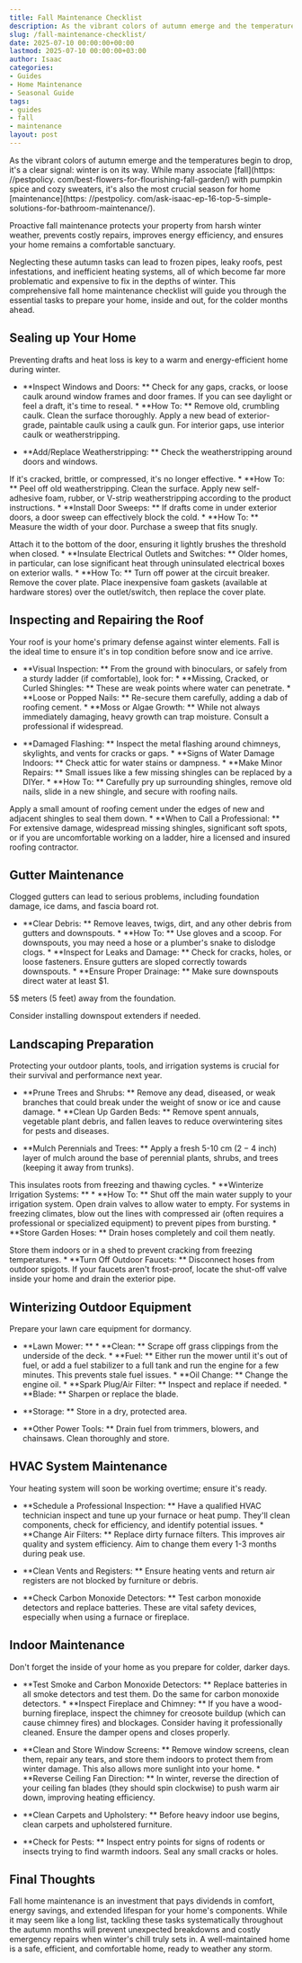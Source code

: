 ```yaml
---
title: Fall Maintenance Checklist
description: As the vibrant colors of autumn emerge and the temperatures begin to drop, it's a clear signal winter is on its way. While many associate fall with pumpkin...
slug: /fall-maintenance-checklist/
date: 2025-07-10 00:00:00+00:00
lastmod: 2025-07-10 00:00:00+03:00
author: Isaac
categories:
- Guides
- Home Maintenance
- Seasonal Guide
tags:
- guides
- fall
- maintenance
layout: post
---
```


As the vibrant colors of autumn emerge and the temperatures begin to drop, it's a clear signal: winter is on its way. While many associate [fall](https: //pestpolicy. com/best-flowers-for-flourishing-fall-garden/) with pumpkin spice and cozy sweaters, it's also the most crucial season for home [maintenance](https: //pestpolicy. com/ask-isaac-ep-16-top-5-simple-solutions-for-bathroom-maintenance/).

Proactive fall maintenance protects your property from harsh winter weather, prevents costly repairs, improves energy efficiency, and ensures your home remains a comfortable sanctuary.

Neglecting these autumn tasks can lead to frozen pipes, leaky roofs, pest infestations, and inefficient heating systems, all of which become far more problematic and expensive to fix in the depths of winter. This comprehensive fall home maintenance checklist will guide you through the essential tasks to prepare your home, inside and out, for the colder months ahead.

##  Sealing up Your Home

Preventing drafts and heat loss is key to a warm and energy-efficient home during winter.

* **Inspect Windows and Doors: ** Check for any gaps, cracks, or loose caulk around window frames and door frames. If you can see daylight or feel a draft, it's time to reseal. * **How To: ** Remove old, crumbling caulk. Clean the surface thoroughly. Apply a new bead of exterior-grade, paintable caulk using a caulk gun. For interior gaps, use interior caulk or weatherstripping.

* **Add/Replace Weatherstripping: ** Check the weatherstripping around doors and windows.

If it's cracked, brittle, or compressed, it's no longer effective. * **How To: ** Peel off old weatherstripping. Clean the surface. Apply new self-adhesive foam, rubber, or V-strip weatherstripping according to the product instructions. * **Install Door Sweeps: ** If drafts come in under exterior doors, a door sweep can effectively block the cold. * **How To: ** Measure the width of your door. Purchase a sweep that fits snugly.

Attach it to the bottom of the door, ensuring it lightly brushes the threshold when closed. * **Insulate Electrical Outlets and Switches: ** Older homes, in particular, can lose significant heat through uninsulated electrical boxes on exterior walls. * **How To: ** Turn off power at the circuit breaker. Remove the cover plate. Place inexpensive foam gaskets (available at hardware stores) over the outlet/switch, then replace the cover plate.

##  Inspecting and Repairing the Roof

Your roof is your home's primary defense against winter elements. Fall is the ideal time to ensure it's in top condition before snow and ice arrive.

* **Visual Inspection: ** From the ground with binoculars, or safely from a sturdy ladder (if comfortable), look for: * **Missing, Cracked, or Curled Shingles: ** These are weak points where water can penetrate. * **Loose or Popped Nails: ** Re-secure them carefully, adding a dab of roofing cement. * **Moss or Algae Growth: ** While not always immediately damaging, heavy growth can trap moisture. Consult a professional if widespread.

* **Damaged Flashing: ** Inspect the metal flashing around chimneys, skylights, and vents for cracks or gaps. * **Signs of Water Damage Indoors: ** Check attic for water stains or dampness. * **Make Minor Repairs: ** Small issues like a few missing shingles can be replaced by a DIYer. * **How To: ** Carefully pry up surrounding shingles, remove old nails, slide in a new shingle, and secure with roofing nails.

Apply a small amount of roofing cement under the edges of new and adjacent shingles to seal them down. * **When to Call a Professional: ** For extensive damage, widespread missing shingles, significant soft spots, or if you are uncomfortable working on a ladder, hire a licensed and insured roofing contractor.

##  Gutter Maintenance

Clogged gutters can lead to serious problems, including foundation damage, ice dams, and fascia board rot.

* **Clear Debris: ** Remove leaves, twigs, dirt, and any other debris from gutters and downspouts. * **How To: ** Use gloves and a scoop. For downspouts, you may need a hose or a plumber's snake to dislodge clogs. * **Inspect for Leaks and Damage: ** Check for cracks, holes, or loose fasteners. Ensure gutters are sloped correctly towards downspouts. * **Ensure Proper Drainage: ** Make sure downspouts direct water at least $1.

5$ meters ($5$ feet) away from the foundation.

Consider installing downspout extenders if needed.

##  Landscaping Preparation

Protecting your outdoor plants, tools, and irrigation systems is crucial for their survival and performance next year.

* **Prune Trees and Shrubs: ** Remove any dead, diseased, or weak branches that could break under the weight of snow or ice and cause damage. * **Clean Up Garden Beds: ** Remove spent annuals, vegetable plant debris, and fallen leaves to reduce overwintering sites for pests and diseases.

* **Mulch Perennials and Trees: ** Apply a fresh 5-10 cm ($2-4$ inch) layer of mulch around the base of perennial plants, shrubs, and trees (keeping it away from trunks).

This insulates roots from freezing and thawing cycles. * **Winterize Irrigation Systems: ** * **How To: ** Shut off the main water supply to your irrigation system. Open drain valves to allow water to empty. For systems in freezing climates, blow out the lines with compressed air (often requires a professional or specialized equipment) to prevent pipes from bursting. * **Store Garden Hoses: ** Drain hoses completely and coil them neatly.

Store them indoors or in a shed to prevent cracking from freezing temperatures. * **Turn Off Outdoor Faucets: ** Disconnect hoses from outdoor spigots. If your faucets aren't frost-proof, locate the shut-off valve inside your home and drain the exterior pipe.

##  Winterizing Outdoor Equipment

Prepare your lawn care equipment for dormancy.

* **Lawn Mower: ** * **Clean: ** Scrape off grass clippings from the underside of the deck. * **Fuel: ** Either run the mower until it's out of fuel, or add a fuel stabilizer to a full tank and run the engine for a few minutes. This prevents stale fuel issues. * **Oil Change: ** Change the engine oil. * **Spark Plug/Air Filter: ** Inspect and replace if needed. * **Blade: ** Sharpen or replace the blade.

* **Storage: ** Store in a dry, protected area.

* **Other Power Tools: ** Drain fuel from trimmers, blowers, and chainsaws. Clean thoroughly and store.

##  HVAC System Maintenance

Your heating system will soon be working overtime; ensure it's ready.

* **Schedule a Professional Inspection: ** Have a qualified HVAC technician inspect and tune up your furnace or heat pump. They'll clean components, check for efficiency, and identify potential issues. * **Change Air Filters: ** Replace dirty furnace filters. This improves air quality and system efficiency. Aim to change them every 1-3 months during peak use.

* **Clean Vents and Registers: ** Ensure heating vents and return air registers are not blocked by furniture or debris.

* **Check Carbon Monoxide Detectors: ** Test carbon monoxide detectors and replace batteries. These are vital safety devices, especially when using a furnace or fireplace.

##  Indoor Maintenance

Don't forget the inside of your home as you prepare for colder, darker days.

* **Test Smoke and Carbon Monoxide Detectors: ** Replace batteries in all smoke detectors and test them. Do the same for carbon monoxide detectors. * **Inspect Fireplace and Chimney: ** If you have a wood-burning fireplace, inspect the chimney for creosote buildup (which can cause chimney fires) and blockages. Consider having it professionally cleaned. Ensure the damper opens and closes properly.

* **Clean and Store Window Screens: ** Remove window screens, clean them, repair any tears, and store them indoors to protect them from winter damage. This also allows more sunlight into your home. * **Reverse Ceiling Fan Direction: ** In winter, reverse the direction of your ceiling fan blades (they should spin clockwise) to push warm air down, improving heating efficiency.

* **Clean Carpets and Upholstery: ** Before heavy indoor use begins, clean carpets and upholstered furniture.

* **Check for Pests: ** Inspect entry points for signs of rodents or insects trying to find warmth indoors. Seal any small cracks or holes.

##  Final Thoughts

Fall home maintenance is an investment that pays dividends in comfort, energy savings, and extended lifespan for your home's components. While it may seem like a long list, tackling these tasks systematically throughout the autumn months will prevent unexpected breakdowns and costly emergency repairs when winter's chill truly sets in. A well-maintained home is a safe, efficient, and comfortable home, ready to weather any storm.
